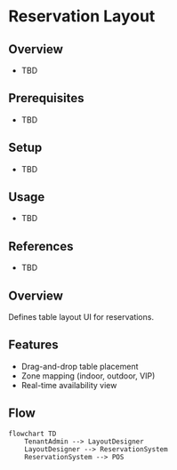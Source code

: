 # Reservation Layout

## Overview
- TBD

## Prerequisites
- TBD

## Setup
- TBD

## Usage
- TBD

## References
- TBD


## Overview
Defines table layout UI for reservations.

## Features
- Drag-and-drop table placement
- Zone mapping (indoor, outdoor, VIP)
- Real-time availability view

## Flow
```mermaid
flowchart TD
    TenantAdmin --> LayoutDesigner
    LayoutDesigner --> ReservationSystem
    ReservationSystem --> POS
```
